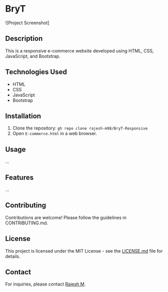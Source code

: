 # BryT

![Project Screenshot]

## Description
This is a responsive e-commerce website developed using HTML, CSS, JavaScript, and Bootstrap.

## Technologies Used
- HTML
- CSS
- JavaScript
- Bootstrap

## Installation
1. Clone the repository: `gh repo clone rajesh-m98/BryT-Responsive`
2. Open `E-commerce.html` in a web browser.

## Usage
...

## Features
...

## Contributing
Contributions are welcome! Please follow the guidelines in CONTRIBUTING.md.

## License
This project is licensed under the MIT License - see the [LICENSE.md](LICENSE.md) file for details.

## Contact
For inquiries, please contact [Rajesh M](mailto:rajeshr13455@gmail.com).
